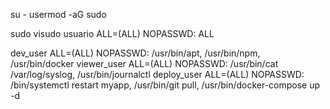 su -
usermod -aG sudo <usuario>

sudo visudo
usuario ALL=(ALL) NOPASSWD: ALL

dev_user ALL=(ALL) NOPASSWD: /usr/bin/apt, /usr/bin/npm, /usr/bin/docker
viewer_user ALL=(ALL) NOPASSWD: /usr/bin/cat /var/log/syslog, /usr/bin/journalctl
deploy_user ALL=(ALL) NOPASSWD: /bin/systemctl restart myapp, /usr/bin/git pull, /usr/bin/docker-compose up -d

